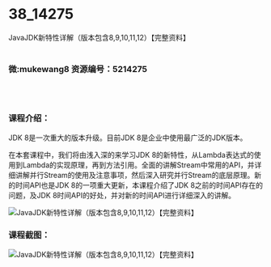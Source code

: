 # 38_14275
JavaJDK新特性详解（版本包含8,9,10,11,12）【完整资料】
<br/></br>
<h3>微:mukewang8 资源编号：5214275</h3>
<br/></br>
<h3>课程介绍：</h3>
<p>JDK 8是一次重大的版本升级。目前JDK 8是企业中使用最广泛的JDK版本。</p>
<p>在本套课程中，我们将由浅入深的来学习JDK 8的新特性，从Lambda表达式的使用到Lambda的实现原理，再到方法引用。全面的讲解Stream中常用的API，并详细讲解并行Stream的使用及注意事项，然后深入研究并行Stream的底层原理。新的时间API也是JDK 8的一项重大更新，本课程介绍了JDK 8之前的时间API存在的问题，及JDK 8时间API的好处，并对新的时间API进行详细深入的讲解。</p>
<p><img src="https://www.ko996.com/wp-content/uploads/img/2020/07/1-25.png" alt="JavaJDK新特性详解（版本包含8,9,10,11,12）【完整资料】"></p>
<div class="info-desc">
<h3>课程截图：</h3>
<p><img src="https://www.ko996.com/wp-content/uploads/img/2020/07/2-29.png" alt="JavaJDK新特性详解（版本包含8,9,10,11,12）【完整资料】"></p>


			
</div>
